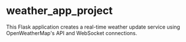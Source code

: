 # weather_app_project
 This Flask application creates a real-time weather update service using OpenWeatherMap's API and WebSocket connections.
